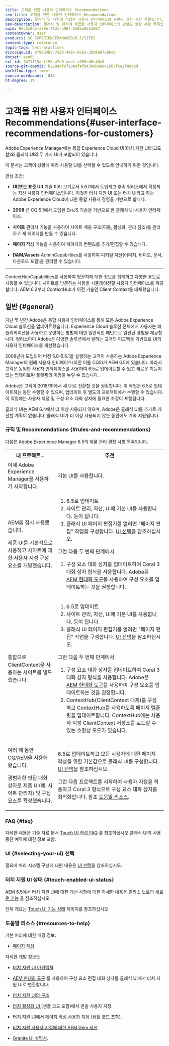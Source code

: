 ```yaml
---
title: 고객을 위한 사용자 인터페이스 Recommendations
seo-title: 고객을 위한 사용자 인터페이스 Recommendations
description: 클래식 및 터치에 적합한 사용자 인터페이스와 관련된 권장 사항 목록입니다.
seo-description: 클래식 및 터치에 적합한 사용자 인터페이스와 관련된 권장 사항 목록입니다.
uuid: 9ec2c9de-a79e-4f2c-a90f-b38ba9553e07
contentOwner: User
products: SG_EXPERIENCEMANAGER/6.5/SITES
content-type: reference
topic-tags: best-practices
discoiquuid: 8f06d4b6-7d30-4ebc-9c6a-3bb8607a9be8
docset: aem65
exl-id: 7b71119a-ff58-47c0-aeef-a705ed8c40e0
source-git-commit: b220adf6fa3e9faf94389b9a9416b7fca2f89d9d
workflow-type: tm+mt
source-wordcount: '815'
ht-degree: 1%

---
```


# 고객을 위한 사용자 인터페이스 Recommendations{#user-interface-recommendations-for-customers}

Adobe Experience Manager에는 통합 Experience Cloud UI(터치 지원 UI라고도 함)와 클래식 UI의 두 가지 UI가 포함되어 있습니다.

이 문서는 고객이 상황에 따라 사용할 UI를 선택할 수 있도록 안내하기 위한 것입니다.

관심 조건:

* **UI(또는 표준 UI)**
기술 미리 보기로서 5.6.0에서 도입되고 후속 릴리스에서 확장되는 최신 사용자 인터페이스입니다. 이것은 터치 지원 UI 또는 터치 UI라고 하는 Adobe Experience Cloud에 대한 통합 사용자 경험을 기반으로 합니다.

* **2008**
년 CQ 5.1에서 도입된 ExtJS 기술을 기반으로 한 클래식 UI 사용자 인터페이스.

* **사이트**
관리자 기능을 사용하여 사이트 계층 구조(이동, 활성화, 관리 참조)를 관리하고 새 페이지를 만들 수 있습니다.

* **페이지**
작성 기능을 사용하여 페이지의 컨텐츠를 추가/편집할 수 있습니다.

* **DAM/Assets**
AdminCapabilities를 사용하여 디지털 자산(이미지, 비디오, 문서, 다운로드 포함)을 관리할 수 있습니다.

* ****
ContextHubCapabilities를 사용하여 방문자에 대한 정보를 집계하고 다양한 용도로 사용할 수 있습니다. 사이트를 방문하는 사람을 시뮬레이션할 사용자 인터페이스를 제공합니다. AEM 6.2부터 ContextHub가 이전 기술인 Client Context를 대체했습니다.

## 일반 {#general}

지난 몇 년간 Adobe은 통합 사용자 인터페이스를 통해 모든 Adobe Experience Cloud 솔루션을 업데이트했습니다. Experience Cloud 솔루션 전체에서 사용자는 애플리케이션을 사용하고 운영하는 방법에 대한 일반적인 패턴으로 일관된 경험을 제공합니다. 릴리스마다 Adobe은 다양한 솔루션에서 일하는 고객의 피드백을 기반으로 UI의 사용자 인터페이스를 개선했습니다.

2008년에 도입되어 버전 5.0-5.6.1을 실행하는 고객이 사용하는 Adobe Experience Manager의 원래 사용자 인터페이스(이전 이름 CQ5)가 AEM 6.5에 있습니다. 따라서 고객은 동일한 사용자 인터페이스를 사용하여 6.5로 업데이트할 수 있고 새로운 기능이 있는 업데이트된 플랫폼의 이점을 누릴 수 있습니다.

Adobe은 고객이 2018/19에서 새 UI로 전환할 것을 권장합니다. 이 작업은 6.5로 업데이트하는 동안 수행할 수 있으며, 업데이트 후 별도의 프로젝트에서 수행할 수 있습니다. 이 작업에는 사용자 지정 및 구성 요소 대화 상자에 필요한 조정이 포함됩니다.

클래식 UI는 AEM 6.4에서 더 이상 사용되지 않으며, Adobe은 클래식 UI를 추가로 개선할 계획이 없습니다. 클래식 UI가 더 이상 사용되지 않는 동안에도 계속 지원됩니다.

### 규칙 및 Recommendations {#rules-and-recommendations}

다음은 Adobe Experience Manager 6.5의 제품 관리 권장 사항 목록입니다.

<table>
 <tbody>
  <tr>
   <th>내 프로젝트...</th>
   <th>추천</th>
  </tr>
  <tr>
   <td>이제 Adobe Experience Manager을 사용하기 시작합니다.</td>
   <td>기본 UI를 사용합니다.</td>
  </tr>
  <tr>
   <td><p>AEM을 잠시 사용했습니다.</p> <p>제품 UI를 기본적으로 사용하고 사이트에 대한 사용자 지정 구성 요소를 개발했습니다.<br /> </p> </td>
   <td>
    <ol>
     <li>6.5로 업데이트</li>
     <li>사이트 관리, 자산, UI에 기본 UI를 사용합니다. 등이 됩니다.<br /> </li>
     <li>클래식 UI 페이지 편집기를 열려면 "페이지 편집" 작업을 구성합니다. <a href="#selecting-your-ui">UI 선택</a>을 참조하십시오.</li>
    </ol> <p>그런 다음 두 번째 단계에서</p>
    <ol>
     <li>구성 요소 대화 상자를 업데이트하여 Coral 3 대화 상자 형식을 사용합니다. Adobe은 <a href="/help/sites-developing/modernization-tools.md">AEM 현대화 도구</a>를 사용하여 구성 요소를 업데이트하는 것을 권장합니다.</li>
    </ol> </td>
  </tr>
  <tr>
   <td>통합으로 ClientContext을 사용하는 사이트를 빌드했습니다.<br /> </td>
   <td>
    <ol>
     <li>6.5로 업데이트</li>
     <li>사이트 관리, 자산, UI에 기본 UI를 사용합니다. 등이 됩니다.</li>
     <li>클래식 UI 페이지 편집기를 열려면 "페이지 편집" 작업을 구성합니다. <a href="#selecting-your-ui">UI 선택</a>을 참조하십시오.</li>
    </ol> <p>그런 다음 두 번째 단계에서</p>
    <ol>
     <li>구성 요소 대화 상자를 업데이트하여 Coral 3 대화 상자 형식을 사용합니다. Adobe은 <a href="/help/sites-developing/modernization-tools.md">AEM 현대화 도구</a>를 사용하여 구성 요소를 업데이트하는 것을 권장합니다.</li>
     <li>ContextHub(ClientContext 대체)를 구성하고 ContextHub를 사용하도록 페이지 템플릿을 업데이트합니다. ContextHub에는 사용자 지정 ClientContext 저장소를 로드할 수 있는 호환성 모드가 있습니다.</li>
    </ol> </td>
  </tr>
  <tr>
   <td><p>여러 해 동안 CQ/AEM을 사용해 왔습니다.</p> <p>광범위한 편집 대화 상자로 제품 UI(예: 사이트 관리자) 및 구성 요소를 확장했습니다.</p> </td>
   <td><p>6.5로 업데이트하고 모든 사용자에 대한 페이지 작성을 위한 기본값으로 클래식 UI를 구성합니다. <a href="#selecting-your-ui">UI 선택</a>을 참조하십시오.</p> <p>그런 다음 프로젝트를 시작하여 사용자 지정을 적용하고 Coral 3 형식으로 구성 요소 대화 상자를 최적화합니다. 참조 <a href="#resources-to-help">도움말 리소스</a>.<br /> </p> </td>
  </tr>
 </tbody>
</table>

### FAQ {#faq}

자세한 내용은 기술 자료 문서 [Touch UI 작성 FAQ](https://helpx.adobe.com/experience-manager/kb/index/touchui_faq.html) 를 참조하십시오.클래식 UI의 사용 중단 예약에 대한 정보 포함.

### UI {#selecting-your-ui} 선택

필요에 따라 시스템 구성에 대한 내용은 [UI 선택](/help/sites-authoring/select-ui.md)을 참조하십시오.

### 터치 지원 UI 상태 {#touch-enabled-ui-status}

AEM 6.5에서 터치 지원 UI에 대한 개선 사항에 대한 자세한 내용은 릴리스 노트의 [새로운 기능](/help/release-notes/release-notes.md#what-s-new) 을 참조하십시오.

전체 개요는 [Touch UI 기능 상태](/help/release-notes/touch-ui-features-status.md) 페이지를 참조하십시오

### 도움말 리소스 {#resources-to-help}

기본 처리에 대한 배경 정보:

* [페이지 작성](/help/sites-authoring/page-authoring.md).

자세한 개발 정보는

* [터치 지원 UI 아키텍처](/help/sites-developing/touch-ui-concepts.md).
* [AEM 현대화 도구](/help/sites-developing/modernization-tools.md) 를 사용하여 구성 요소 편집 대화 상자를 클래식 UI에서 터치 지원 UI로 변환합니다.

* [터치 지원 UI의 구조](/help/sites-developing/touch-ui-structure.md).

* [터치 활성화 UI ](/help/sites-developing/customizing-consoles-touch.md) (샘플 코드 포함)에서 콘솔 사용자 지정.

* [터치 지원 UI에서 페이지 작성 사용자 지정](/help/sites-developing/customizing-page-authoring-touch.md) (샘플 코드 포함).

* [터치 지원 사용자 지정에 대한 AEM Gem 세션](https://docs.adobe.com/content/ddc/en/gems/user-interface-customization-for-aem-6.html).
* [Granite UI 설명서](https://helpx.adobe.com/experience-manager/6-5/sites/developing/using/reference-materials/granite-ui/api/index.html).
